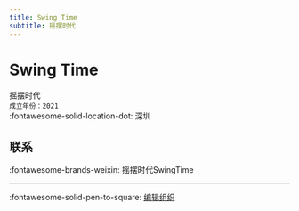 ```yaml
---
title: Swing Time
subtitle: 摇摆时代
---
```


# Swing Time

摇摆时代  
`成立年份：2021`  
:fontawesome-solid-location-dot: 深圳  


## 联系

:fontawesome-brands-weixin: 摇摆时代SwingTime  

---

:fontawesome-solid-pen-to-square: [编辑组织](https://github.com/swingdance/orgs/issues/new?assignees=&labels=update+org&projects=&template=03-update_entity.yml&title=Update%20Org%3A%20zh_CN%20%E2%80%A2%20Swing%20Time&region=zh_CN&id=swing-time&name=Swing%20Time)
